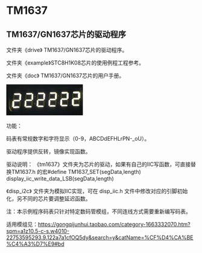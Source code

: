 # TM1637

TM1637/GN1637芯片的驱动程序
--------------------------------

文件夹《drive》  TM1637/GN1637芯片的驱动程序。

文件夹《example》STC8H1K08芯片的使用例程工程参考。

文件夹《doc》    TM1637/GN1637芯片的用户手册。


![显示图片][1]


功能： 

码表有常规数字和字符显示（0-9，ABCDdEFHLrPN-_oU）。

驱动程序提供反转，镜像实现函数。


驱动说明：
《tm1637》文件夹为芯片的驱动，如果有自己的IIC写函数，可直接替换TM1637.h  的宏#define TM1637_SET(segData,length)   display_iic_write_data_LSB(segData,length)

《disp_i2c》 文件夹为模拟IIC实现，可在 disp_iic.h 文件中修改对应的引脚初始化，另不同的芯片要调整延迟函数。




注：本示例程序码表只针对特定数码管模组，不同连线方式需要重新编写码表。

适用模组见：https://gongqijunhui.taobao.com/category-1663332070.htm?spm=a1z10.5-c-s.w4010-22753595293.9.122a7a1cfOQ5dy&search=y&catName=%CF%D4%CA%BE%C4%A3%D7%E9#bd


[1]: https://github.com/master-gong/TM1637/blob/main/Video_20220623_111102_658.gif

